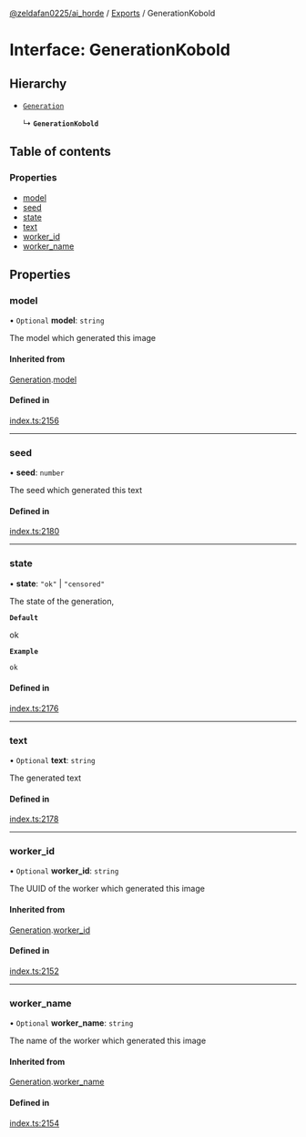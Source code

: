 [@zeldafan0225/ai_horde](../README.md) / [Exports](../modules.md) / GenerationKobold

# Interface: GenerationKobold

## Hierarchy

- [`Generation`](Generation.md)

  ↳ **`GenerationKobold`**

## Table of contents

### Properties

- [model](GenerationKobold.md#model)
- [seed](GenerationKobold.md#seed)
- [state](GenerationKobold.md#state)
- [text](GenerationKobold.md#text)
- [worker\_id](GenerationKobold.md#worker_id)
- [worker\_name](GenerationKobold.md#worker_name)

## Properties

### model

• `Optional` **model**: `string`

The model which generated this image

#### Inherited from

[Generation](Generation.md).[model](Generation.md#model)

#### Defined in

[index.ts:2156](https://github.com/ZeldaFan0225/ai_horde/blob/3212b20/index.ts#L2156)

___

### seed

• **seed**: `number`

The seed which generated this text

#### Defined in

[index.ts:2180](https://github.com/ZeldaFan0225/ai_horde/blob/3212b20/index.ts#L2180)

___

### state

• **state**: ``"ok"`` \| ``"censored"``

The state of the generation,

**`Default`**

ok

**`Example`**

```ts
ok
```

#### Defined in

[index.ts:2176](https://github.com/ZeldaFan0225/ai_horde/blob/3212b20/index.ts#L2176)

___

### text

• `Optional` **text**: `string`

The generated text

#### Defined in

[index.ts:2178](https://github.com/ZeldaFan0225/ai_horde/blob/3212b20/index.ts#L2178)

___

### worker\_id

• `Optional` **worker\_id**: `string`

The UUID of the worker which generated this image

#### Inherited from

[Generation](Generation.md).[worker_id](Generation.md#worker_id)

#### Defined in

[index.ts:2152](https://github.com/ZeldaFan0225/ai_horde/blob/3212b20/index.ts#L2152)

___

### worker\_name

• `Optional` **worker\_name**: `string`

The name of the worker which generated this image

#### Inherited from

[Generation](Generation.md).[worker_name](Generation.md#worker_name)

#### Defined in

[index.ts:2154](https://github.com/ZeldaFan0225/ai_horde/blob/3212b20/index.ts#L2154)

